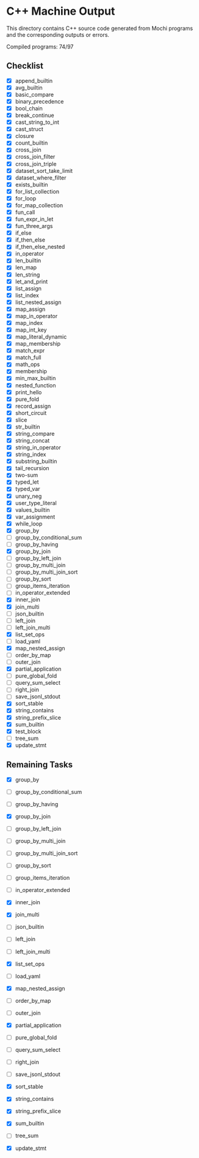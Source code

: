 # C++ Machine Output

This directory contains C++ source code generated from Mochi programs and the corresponding outputs or errors.

Compiled programs: 74/97

## Checklist

- [x] append_builtin
- [x] avg_builtin
- [x] basic_compare
- [x] binary_precedence
- [x] bool_chain
- [x] break_continue
- [x] cast_string_to_int
- [x] cast_struct
- [x] closure
- [x] count_builtin
- [x] cross_join
- [x] cross_join_filter
- [x] cross_join_triple
- [x] dataset_sort_take_limit
- [x] dataset_where_filter
- [x] exists_builtin
- [x] for_list_collection
- [x] for_loop
- [x] for_map_collection
- [x] fun_call
- [x] fun_expr_in_let
- [x] fun_three_args
- [x] if_else
- [x] if_then_else
- [x] if_then_else_nested
- [x] in_operator
- [x] len_builtin
- [x] len_map
- [x] len_string
- [x] let_and_print
- [x] list_assign
- [x] list_index
- [x] list_nested_assign
- [x] map_assign
- [x] map_in_operator
- [x] map_index
- [x] map_int_key
- [x] map_literal_dynamic
- [x] map_membership
- [x] match_expr
- [x] match_full
- [x] math_ops
- [x] membership
- [x] min_max_builtin
- [x] nested_function
- [x] print_hello
- [x] pure_fold
- [x] record_assign
- [x] short_circuit
- [x] slice
- [x] str_builtin
- [x] string_compare
- [x] string_concat
- [x] string_in_operator
- [x] string_index
- [x] substring_builtin
- [x] tail_recursion
- [x] two-sum
- [x] typed_let
- [x] typed_var
- [x] unary_neg
- [x] user_type_literal
- [x] values_builtin
- [x] var_assignment
- [x] while_loop
 - [x] group_by
- [ ] group_by_conditional_sum
- [ ] group_by_having
 - [x] group_by_join
- [ ] group_by_left_join
- [ ] group_by_multi_join
- [ ] group_by_multi_join_sort
- [ ] group_by_sort
- [ ] group_items_iteration
- [ ] in_operator_extended
- [x] inner_join
- [x] join_multi
- [ ] json_builtin
- [ ] left_join
- [ ] left_join_multi
 - [x] list_set_ops
- [ ] load_yaml
- [x] map_nested_assign
- [ ] order_by_map
- [ ] outer_join
 - [x] partial_application
- [ ] pure_global_fold
- [ ] query_sum_select
- [ ] right_join
- [ ] save_jsonl_stdout
- [x] sort_stable
- [x] string_contains
- [x] string_prefix_slice
- [x] sum_builtin
- [x] test_block
- [ ] tree_sum
- [x] update_stmt

## Remaining Tasks

 - [x] group_by
 - [ ] group_by_conditional_sum
 - [ ] group_by_having
 - [x] group_by_join
- [ ] group_by_left_join
- [ ] group_by_multi_join
- [ ] group_by_multi_join_sort
- [ ] group_by_sort
- [ ] group_items_iteration
- [ ] in_operator_extended
- [x] inner_join
- [x] join_multi
- [ ] json_builtin
- [ ] left_join
- [ ] left_join_multi
 - [x] list_set_ops
- [ ] load_yaml
- [x] map_nested_assign
- [ ] order_by_map
- [ ] outer_join
 - [x] partial_application
- [ ] pure_global_fold
- [ ] query_sum_select
- [ ] right_join
- [ ] save_jsonl_stdout
- [x] sort_stable
- [x] string_contains
- [x] string_prefix_slice
- [x] sum_builtin
- [ ] tree_sum
- [x] update_stmt

